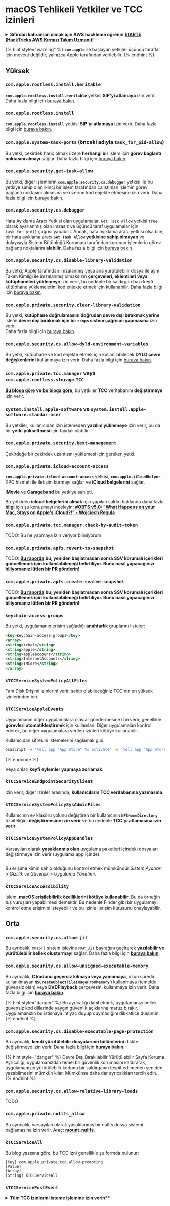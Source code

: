# macOS Tehlikeli Yetkiler ve TCC izinleri

<details>

<summary><strong>Sıfırdan kahraman olmak için AWS hackleme öğrenin</strong> <a href="https://training.hacktricks.xyz/courses/arte"><strong>htARTE (HackTricks AWS Kırmızı Takım Uzmanı)</strong></a><strong>!</strong></summary>

HackTricks'ı desteklemenin diğer yolları:

* **Şirketinizi HackTricks'te reklamını görmek istiyorsanız** veya **HackTricks'i PDF olarak indirmek istiyorsanız** [**ABONELİK PLANLARI**]'na bakın(https://github.com/sponsors/carlospolop)!
* [**Resmi PEASS & HackTricks ürünleri**]'ni edinin(https://peass.creator-spring.com)
* [**PEASS Ailesi**]'ni keşfedin(https://opensea.io/collection/the-peass-family), özel [**NFT'lerimiz**]'in koleksiyonu
* **Katılın** 💬 [**Discord grubuna**](https://discord.gg/hRep4RUj7f) veya [**telegram grubuna**](https://t.me/peass) veya bizi **Twitter** 🐦 [**@carlospolopm**](https://twitter.com/hacktricks\_live)** takip edin.**
* **Hacking püf noktalarınızı paylaşarak PR göndererek** [**HackTricks**]'e ve [**HackTricks Cloud**]'a katkıda bulunun(github.com/carlospolop/hacktricks).

</details>

{% hint style="warning" %}
**`com.apple`** ile başlayan yetkiler üçüncü taraflar için mevcut değildir, yalnızca Apple tarafından verilebilir.
{% endhint %}

## Yüksek

### `com.apple.rootless.install.heritable`

**`com.apple.rootless.install.heritable`** yetkisi **SIP'yi atlamaya** izin verir. Daha fazla bilgi için [buraya bakın](macos-sip.md#com.apple.rootless.install.heritable).

### **`com.apple.rootless.install`**

**`com.apple.rootless.install`** yetkisi **SIP'yi atlamaya** izin verir. Daha fazla bilgi için [buraya bakın](macos-sip.md#com.apple.rootless.install).

### **`com.apple.system-task-ports`** (önceki adıyla `task_for_pid-allow`)

Bu yetki, çekirdek hariç olmak üzere **herhangi bir** işlem için **görev bağlantı noktasını almayı** sağlar. Daha fazla bilgi için [buraya bakın](../macos-proces-abuse/macos-ipc-inter-process-communication/).

### `com.apple.security.get-task-allow`

Bu yetki, diğer işlemlerin **`com.apple.security.cs.debugger`** yetkisi ile bu yetkiye sahip olan ikinci bir işlem tarafından çalıştırılan işlemin görev bağlantı noktasını almasına ve üzerine kod enjekte etmesine izin verir. Daha fazla bilgi için [buraya bakın](../macos-proces-abuse/macos-ipc-inter-process-communication/).

### `com.apple.security.cs.debugger`

Hata Ayıklama Aracı Yetkisi olan uygulamalar, `Get Task Allow` yetkisi `true` olarak ayarlanmış olan imzasız ve üçüncü taraf uygulamalar için `task_for_pid()` çağrısı yapabilir. Ancak, hata ayıklama aracı yetkisi olsa bile, bir hata ayıklama aracı **`Get Task Allow` yetkisine sahip olmayan** ve dolayısıyla Sistem Bütünlüğü Koruması tarafından korunan işlemlerin görev bağlantı noktalarını **alabilir**. Daha fazla bilgi için [buraya bakın](https://developer.apple.com/documentation/bundleresources/entitlements/com\_apple\_security\_cs\_debugger).

### `com.apple.security.cs.disable-library-validation`

Bu yetki, Apple tarafından imzalanmış veya ana yürütülebilir dosya ile aynı Takım Kimliği ile imzalanmış olmaksızın **çerçeveleri, eklentileri veya kütüphaneleri yüklemeye** izin verir, bu nedenle bir saldırgan bazı keyfi kütüphane yüklemelerini kod enjekte etmek için kullanabilir. Daha fazla bilgi için [buraya bakın](https://developer.apple.com/documentation/bundleresources/entitlements/com\_apple\_security\_cs\_disable-library-validation).

### `com.apple.private.security.clear-library-validation`

Bu yetki, **kütüphane doğrulamasını doğrudan devre dışı bırakmak yerine** işlemi **devre dışı bırakmak için bir `csops` sistem çağrısını yapmasına** izin verir.\
Daha fazla bilgi için [buraya bakın](https://theevilbit.github.io/posts/com.apple.private.security.clear-library-validation/).

### `com.apple.security.cs.allow-dyld-environment-variables`

Bu yetki, kütüphane ve kod enjekte etmek için kullanılabilecek **DYLD çevre değişkenlerini** kullanmaya izin verir. Daha fazla bilgi için [buraya bakın](https://developer.apple.com/documentation/bundleresources/entitlements/com\_apple\_security\_cs\_allow-dyld-environment-variables).

### `com.apple.private.tcc.manager` veya `com.apple.rootless.storage`.`TCC`

[**Bu bloga göre**](https://objective-see.org/blog/blog\_0x4C.html) **ve** [**bu bloga göre**](https://wojciechregula.blog/post/play-the-music-and-bypass-tcc-aka-cve-2020-29621/), bu yetkiler **TCC** veritabanını **değiştirmeye** izin verir.

### **`system.install.apple-software`** ve **`system.install.apple-software.standar-user`**

Bu yetkiler, kullanıcıdan izin istemeden **yazılım yüklemeye** izin verir, bu da bir **yetki yükseltmesi** için faydalı olabilir.

### `com.apple.private.security.kext-management`

Çekirdeğe bir çekirdek uzantısını yüklemesi için gereken yetki.

### **`com.apple.private.icloud-account-access`**

**`com.apple.private.icloud-account-access`** yetkisi, **`com.apple.iCloudHelper`** XPC hizmeti ile iletişim kurmayı sağlar ve **iCloud belgelerini** sağlar.

**iMovie** ve **Garageband** bu yetkiye sahipti.

Bu yetkiden **icloud belgelerini almak** için yapılan saldırı hakkında daha fazla **bilgi** için şu konuşmayı inceleyin: [**#OBTS v5.0: "What Happens on your Mac, Stays on Apple's iCloud?!" - Wojciech Regula**](https://www.youtube.com/watch?v=\_6e2LhmxVc0)

### `com.apple.private.tcc.manager.check-by-audit-token`

TODO: Bu ne yapmaya izin veriyor bilmiyorum

### `com.apple.private.apfs.revert-to-snapshot`

TODO: [**Bu raporda**](https://jhftss.github.io/The-Nightmare-of-Apple-OTA-Update/) **bu, yeniden başlatmadan sonra SSV korumalı içerikleri güncellemek için kullanılabileceği belirtiliyor. Bunu nasıl yapacağınızı biliyorsanız lütfen bir PR gönderin!**

### `com.apple.private.apfs.create-sealed-snapshot`

TODO: [**Bu raporda**](https://jhftss.github.io/The-Nightmare-of-Apple-OTA-Update/) **bu, yeniden başlatmadan sonra SSV korumalı içerikleri güncellemek için kullanılabileceği belirtiliyor. Bunu nasıl yapacağınızı biliyorsanız lütfen bir PR gönderin!**

### `keychain-access-groups`

Bu yetki, uygulamanın erişim sağladığı **anahtarlık** gruplarını listeler:
```xml
<key>keychain-access-groups</key>
<array>
<string>ichat</string>
<string>apple</string>
<string>appleaccount</string>
<string>InternetAccounts</string>
<string>IMCore</string>
</array>
```
### **`kTCCServiceSystemPolicyAllFiles`**

Tam Disk Erişimi izinlerini verir, sahip olabileceğiniz TCC'nin en yüksek izinlerinden biri.

### **`kTCCServiceAppleEvents`**

Uygulamanın diğer uygulamalara olaylar göndermesine izin verir, genellikle **görevleri otomatikleştirmek** için kullanılan. Diğer uygulamaları kontrol ederek, bu diğer uygulamalara verilen izinleri kötüye kullanabilir.

Kullanıcıdan şifresini istemelerini sağlamak gibi:
```bash
osascript -e 'tell app "App Store" to activate' -e 'tell app "App Store" to activate' -e 'tell app "App Store" to display dialog "App Store requires your password to continue." & return & return default answer "" with icon 1 with hidden answer with title "App Store Alert"'
```
{% endcode %}

Veya onları **keyfi eylemler yapmaya zorlamak**.

### **`kTCCServiceEndpointSecurityClient`**

İzin verir, diğer izinler arasında, **kullanıcıların TCC veritabanına yazmasına**.

### **`kTCCServiceSystemPolicySysAdminFiles`**

Kullanıcının ev klasörü yolunu değiştiren bir kullanıcının **`NFSHomeDirectory`** özniteliğini **değiştirmesine izin verir** ve bu nedenle **TCC'yi atlamasına izin verir**.

### **`kTCCServiceSystemPolicyAppBundles`**

Varsayılan olarak **yasaklanmış olan** uygulama paketleri içindeki dosyaları değiştirmeye izin verir (uygulama.app içinde).

<figure><img src="../../../.gitbook/assets/image (31).png" alt=""><figcaption></figcaption></figure>

Bu erişime kimin sahip olduğunu kontrol etmek mümkündür _Sistem Ayarları_ > _Gizlilik ve Güvenlik_ > _Uygulama Yönetimi_.

### `kTCCServiceAccessibility`

İşlem, **macOS erişilebilirlik özelliklerini kötüye kullanabilir**, Bu da örneğin tuş vuruşları yapabilmesi demektir. Bu nedenle Finder gibi bir uygulamayı kontrol etme erişimini isteyebilir ve bu izinle iletişim kutusunu onaylayabilir.

## Orta

### `com.apple.security.cs.allow-jit`

Bu ayrıcalık, `mmap()` sistem işlevine `MAP_JIT` bayrağını geçirerek **yazılabilir ve yürütülebilir bellek oluşturmayı** sağlar. Daha fazla bilgi için [**buraya bakın**](https://developer.apple.com/documentation/bundleresources/entitlements/com\_apple\_security\_cs\_allow-jit).

### `com.apple.security.cs.allow-unsigned-executable-memory`

Bu ayrıcalık, **C kodunu geçersiz kılmaya veya yamamaya**, uzun süredir kullanılmayan **`NSCreateObjectFileImageFromMemory`**'ı kullanmaya (temelde güvensiz olan) veya **DVDPlayback** çerçevesini kullanmaya izin verir. Daha fazla bilgi için [**buraya bakın**](https://developer.apple.com/documentation/bundleresources/entitlements/com\_apple\_security\_cs\_allow-unsigned-executable-memory).

{% hint style="danger" %}
Bu ayrıcalığı dahil etmek, uygulamanızı bellek güvensiz kod dillerinde yaygın güvenlik açıklarına maruz bırakır. Uygulamanızın bu istisnaya ihtiyaç duyup duymadığını dikkatlice düşünün.
{% endhint %}

### `com.apple.security.cs.disable-executable-page-protection`

Bu ayrıcalık, **kendi yürütülebilir dosyalarının bölümlerini** diskte değiştirmeye izin verir. Daha fazla bilgi için [**buraya bakın**](https://developer.apple.com/documentation/bundleresources/entitlements/com\_apple\_security\_cs\_disable-executable-page-protection).

{% hint style="danger" %}
Devre Dışı Bırakılabilir Yürütülebilir Sayfa Koruma Ayrıcalığı, uygulamanızdan temel bir güvenlik korumasını kaldırarak, uygulamanızın yürütülebilir kodunu bir saldırganın tespit edilmeden yeniden yazabilmesini mümkün kılar. Mümkünse daha dar ayrıcalıkları tercih edin.
{% endhint %}

### `com.apple.security.cs.allow-relative-library-loads`

TODO

### `com.apple.private.nullfs_allow`

Bu ayrıcalık, varsayılan olarak yasaklanmış bir nullfs dosya sistemi bağlamasına izin verir. Araç: [**mount\_nullfs**](https://github.com/JamaicanMoose/mount\_nullfs/tree/master).

### `kTCCServiceAll`

Bu blog yazısına göre, bu TCC izni genellikle şu formda bulunur:
```
[Key] com.apple.private.tcc.allow-prompting
[Value]
[Array]
[String] kTCCServiceAll
```
### **`kTCCServicePostEvent`**

<details>

<summary><strong>Tüm TCC izinlerini isteme işlemine izin verin**</strong></summary>
